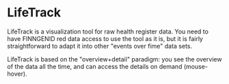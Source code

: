 # LifeTrack

LifeTrack is a visualization tool for raw health register data. You need to have FINNGENID red data access to use the tool as it is, but it is fairly straightforward to adapt it into other "events over fime" data sets.

LifeTrack is based on the "overview+detail" paradigm: you see the overview of the data all the time, and can access the details on demand (mouse-hover).


